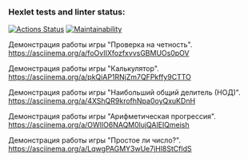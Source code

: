 ### Hexlet tests and linter status:
[![Actions Status](https://github.com/maximl93/java-project-61/actions/workflows/hexlet-check.yml/badge.svg)](https://github.com/maximl93/java-project-61/actions)
[![Maintainability](https://api.codeclimate.com/v1/badges/ae2af39585d0def60ad1/maintainability)](https://codeclimate.com/github/maximl93/java-project-61/maintainability)

Демонстрация работы игры "Проверка на четность".
https://asciinema.org/a/foOvIIXfozfxvvsGBMUOs0pOV

Демонстрация работы игры "Калькулятор".
https://asciinema.org/a/pkQiAP1RNjZm7QFPkffy9CTTO

Демонстрация работы игры "Наибольший общий делитель (НОД)".
https://asciinema.org/a/4XShQR9krofhNpa0oyQxuKDnH

Демонстрация работы игры "Арифметическая прогрессия".
https://asciinema.org/a/OWlIO6NAQM0lujQAlEIQmeish

Демонстрация работы игры "Простое ли число?".
https://asciinema.org/a/LqwgPAGMY3wUe7jHl8StCfldS
